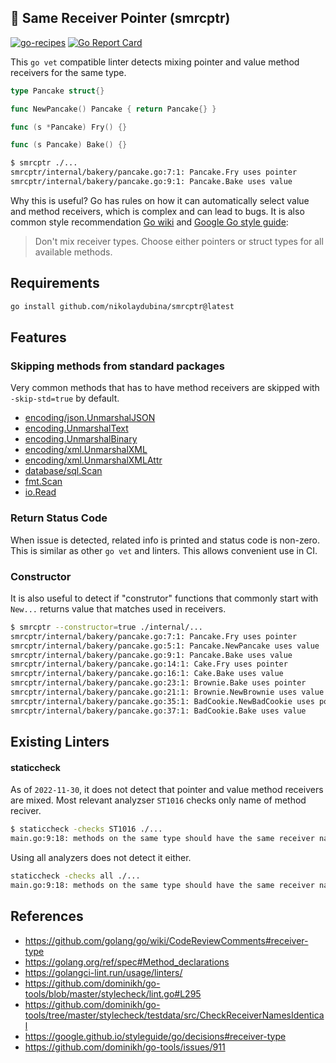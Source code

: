 ## 🥞 Same Receiver Pointer (smrcptr)

[![go-recipes](https://raw.githubusercontent.com/nikolaydubina/go-recipes/main/badge.svg?raw=true)](https://github.com/nikolaydubina/go-recipes)
[![Go Report Card](https://goreportcard.com/badge/github.com/nikolaydubina/smrcptr)](https://goreportcard.com/report/github.com/nikolaydubina/smrcptr)

This `go vet` compatible linter detects mixing pointer and value method receivers for the same type.

```go
type Pancake struct{}

func NewPancake() Pancake { return Pancake{} }

func (s *Pancake) Fry() {}

func (s Pancake) Bake() {}
```

```bash
$ smrcptr ./...
smrcptr/internal/bakery/pancake.go:7:1: Pancake.Fry uses pointer
smrcptr/internal/bakery/pancake.go:9:1: Pancake.Bake uses value
```

Why this is useful? Go has rules on how it can automatically select value and method receivers, which is complex and can lead to bugs.
It is also common style recommendation [Go wiki](https://github.com/golang/go/wiki/CodeReviewComments#receiver-type) and [Google Go style guide](https://google.github.io/styleguide/go/decisions#receiver-type):

> Don't mix receiver types. Choose either pointers or struct types for all available methods.

## Requirements

```bash
go install github.com/nikolaydubina/smrcptr@latest
```

## Features

### Skipping methods from standard packages

Very common methods that has to have method receivers are skipped with `-skip-std=true` by default.

- [encoding/json.UnmarshalJSON](https://pkg.go.dev/encoding/json#Unmarshaler)
- [encoding.UnmarshalText](https://pkg.go.dev/encoding#TextUnmarshaler)
- [encoding.UnmarshalBinary](https://pkg.go.dev/encoding/json#Unmarshaler)
- [encoding/xml.UnmarshalXML](https://pkg.go.dev/encoding/xml@go1.19.3#Unmarshaler)
- [encoding/xml.UnmarshalXMLAttr](https://pkg.go.dev/encoding/xml@go1.19.3#UnmarshalerAttr)
- [database/sql.Scan](https://pkg.go.dev/database/sql#Scanner)
- [fmt.Scan](https://pkg.go.dev/fmt#Scanner)
- [io.Read](https://pkg.go.dev/io#Reader)

### Return Status Code

When issue is detected, related info is printed and status code is non-zero.
This is similar as other `go vet` and linters.
This allows convenient use in CI.

### Constructor

It is also useful to detect if "construtor" functions that commonly start with `New...` returns value that matches used in receivers.

```bash
$ smrcptr --constructor=true ./internal/...
smrcptr/internal/bakery/pancake.go:7:1: Pancake.Fry uses pointer
smrcptr/internal/bakery/pancake.go:5:1: Pancake.NewPancake uses value
smrcptr/internal/bakery/pancake.go:9:1: Pancake.Bake uses value
smrcptr/internal/bakery/pancake.go:14:1: Cake.Fry uses pointer
smrcptr/internal/bakery/pancake.go:16:1: Cake.Bake uses value
smrcptr/internal/bakery/pancake.go:23:1: Brownie.Bake uses pointer
smrcptr/internal/bakery/pancake.go:21:1: Brownie.NewBrownie uses value
smrcptr/internal/bakery/pancake.go:35:1: BadCookie.NewBadCookie uses pointer
smrcptr/internal/bakery/pancake.go:37:1: BadCookie.Bake uses value
```

## Existing Linters

#### staticcheck

As of `2022-11-30`, it does not detect that pointer and value method receivers are mixed.
Most relevant analyzser `ST1016` checks only name of method reciver.

```bash
$ staticcheck -checks ST1016 ./...    
main.go:9:18: methods on the same type should have the same receiver name (seen 1x "v", 2x "s") (ST1016)
```

Using all analyzers does not detect it either.

```bash
staticcheck -checks all ./...
main.go:9:18: methods on the same type should have the same receiver name (seen 1x "v", 2x "s") (ST1016)
```

## References

* https://github.com/golang/go/wiki/CodeReviewComments#receiver-type
* https://golang.org/ref/spec#Method_declarations
* https://golangci-lint.run/usage/linters/
* https://github.com/dominikh/go-tools/blob/master/stylecheck/lint.go#L295
* https://github.com/dominikh/go-tools/tree/master/stylecheck/testdata/src/CheckReceiverNamesIdentical
* https://google.github.io/styleguide/go/decisions#receiver-type
* https://github.com/dominikh/go-tools/issues/911
